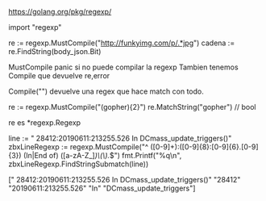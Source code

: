 https://golang.org/pkg/regexp/

import "regexp"


re := regexp.MustCompile("http://funkyimg.com/p/.*jpg")
cadena := re.FindString(body_json.Bit)

MustCompile panic si no puede compilar la regexp
Tambien tenemos Compile que devuelve re,error

Compile("") devuelve una regex que hace match con todo.


re := regexp.MustCompile("(gopher){2}")
re.MatchString("gopher") // bool



re es *regexp.Regexp


line := " 28412:20190611:213255.526 In DCmass_update_triggers()"
zbxLineRegexp := regexp.MustCompile("^ ([0-9]+):([0-9]{8}:[0-9]{6}.[0-9]{3}) (In|End of) ([a-zA-Z_]*)\\(\\).*$")
fmt.Printf("%q\n", zbxLineRegexp.FindStringSubmatch(line))

[" 28412:20190611:213255.526 In DCmass_update_triggers()" "28412" "20190611:213255.526" "In" "DCmass_update_triggers"]

